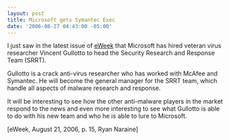 ```yaml
---
layout: post
title: Microsoft gets Symantec Exec
date: '2006-08-27 04:43:00 -05:00'
---
```


I just saw in the latest issue of [eWeek](http://www.eweek.com/) that Microsoft has hired veteran virus researcher Vincent Gullotto to head the Security Research and Response Team (SRRT).

Gullotto is a crack anti-virus researcher who has worked with McAfee and Symantec. He will become the general manager for the SRRT team, which handle all aspects of malware research and response.

It will be interesting to see how the other anti-malware players in the market respond to the news and even more interesting to see what Gullotto is able to do with his new team and who he is able to lure to Microsoft.

[eWeek, August 21, 2006, p. 15, Ryan Naraine]
